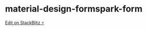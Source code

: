 # material-design-formspark-form

[Edit on StackBlitz ⚡️](https://stackblitz.com/edit/material-design-formspark-form)